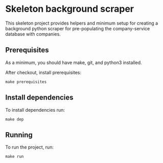 # Skeleton background scraper

This skeleton project provides helpers and minimum setup for creating a background python scraper for pre-populating
the company-service database with companies.

## Prerequisites

As a minimum, you should have make, git, and python3 installed.

After checkout, install prerequisites:

```
make prerequisites
```

## Install dependencies

To install dependencies run:

```
make dep
```

## Running

To run the project, run:

```
make run
```

